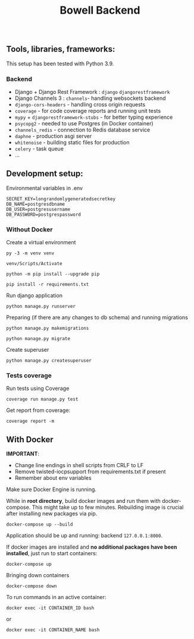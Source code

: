 <div align="center" style="padding-bottom: 10px">
    <h1>Bowell Backend</h1>
    <img src="https://img.shields.io/badge/Python-14354C?style=for-the-badge&logo=python&logoColor=white" alt=""/>
    <img src="https://img.shields.io/badge/Django-092E20?style=for-the-badge&logo=django&logoColor=white" alt=""/>
    <img src="https://img.shields.io/badge/Celery-8C9A41?&style=for-the-badge&logo=celery&logoColor=Awhite" alt=""/>
    <img src="https://img.shields.io/badge/PostgreSQL-316192?style=for-the-badge&logo=postgresql&logoColor=white" alt=""/>
    <img src="https://img.shields.io/badge/redis-%23DD0031.svg?&style=for-the-badge&logo=redis&logoColor=white" alt=""/>
    <img src="https://img.shields.io/badge/Docker-008FCC?style=for-the-badge&logo=docker&logoColor=white" alt=""/>
</div>

## Tools, libraries, frameworks:
This setup has been tested with Python 3.9.

### Backend
- Django + Django Rest Framework : `django` `djangorestframework`
- Django Channels 3 : `channels`- handling websockets backend
- `django-cors-headers` - handling cross origin requests
- `coverage` - for code coverage reports and running unit tests
- `mypy` + `djangorestframework-stubs` - for better typing experience
- `psycopg2` - needed to use Postgres (in Docker container)
- `channels_redis` - connection to Redis database service
- `daphne` - production asgi server
- `whitenoise` - building static files for production
- `celery` - task queue
- ...

## Development setup:
Environmental variables in .env
```
SECRET_KEY=longrandomlygeneratedsecretkey
DB_NAME=postgresdbname
DB_USER=postgresusername
DB_PASSWORD=postgrespassword
```


### Without Docker
Create a virtual environment
```shell script
py -3 -m venv venv

venv/Scripts/Activate

python -m pip install --upgrade pip

pip install -r requirements.txt
```

Run django application
```shell script
python manage.py runserver
```

Preparing (if there are any changes to db schema) and running migrations
```shell script
python manage.py makemigrations

python manage.py migrate
```

Create superuser
```shell script
python manage.py createsuperuser
```

### Tests coverage
Run tests using Coverage
```shell script
coverage run manage.py test
```
Get report from coverage:
```shell script
coverage report -m
```

## With Docker
**IMPORTANT**:
- Change line endings in shell scripts from CRLF to LF
- Remove twisted-iocpsupport from requirements.txt if present
- Remember about env variables

Make sure Docker Engine is running.  

While in **root directory**, build docker images and run them with docker-compose. This might take up to few minutes. 
Rebuilding image is crucial after installing new packages via pip.

```shell script
docker-compose up --build
```

Application should be up and running: backend `127.0.0.1:8000`.

If docker images are installed and **no additional packages have been installed**, just run to start containers:
```shell script
docker-compose up
```

Bringing down containers
```shell script
docker-compose down
```

To run commands in an active container:
```shell script
docker exec -it CONTAINER_ID bash
```
or
```shell script
docker exec -it CONTAINER_NAME bash
```

